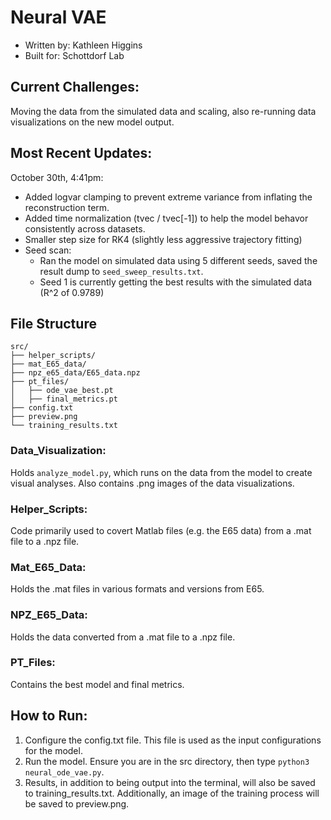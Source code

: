 # Neural VAE
* Written by: Kathleen Higgins
* Built for: Schottdorf Lab

## Current Challenges:
Moving the data from the simulated data and scaling, also re-running data visualizations on the new model output. 
## Most Recent Updates:

October 30th, 4:41pm:
- Added logvar clamping to prevent extreme variance from inflating the reconstruction term.
- Added time normalization (tvec / tvec[-1]) to help the model behavor consistently across datasets. 
- Smaller step size for RK4 (slightly less aggressive trajectory fitting)
- Seed scan:
    - Ran the model on simulated data using 5 different seeds, saved the result dump to ```seed_sweep_results.txt```. 
    - Seed 1 is currently getting the best results with the simulated data (R^2 of 0.9789)

## File Structure
```
src/
├── helper_scripts/
├── mat_E65_data/
├── npz_e65_data/E65_data.npz
├── pt_files/
│   ├── ode_vae_best.pt
│   ├── final_metrics.pt
├── config.txt
├── preview.png
└── training_results.txt
```
### Data_Visualization: 
Holds ```analyze_model.py```, which runs on the data from the model to create visual analyses. Also contains .png images of the data visualizations. 

### Helper_Scripts:
Code primarily used to covert Matlab files (e.g. the E65 data) from a .mat file to a .npz file.

### Mat_E65_Data:
Holds the .mat files in various formats and versions from E65. 

### NPZ_E65_Data:
Holds the data converted from a .mat file to a .npz file.

### PT_Files: 
Contains the best model and final metrics.

## How to Run:
1. Configure the config.txt file. This file is used as the input configurations for the model.
2. Run the model. Ensure you are in the src directory, then type ```python3 neural_ode_vae.py```.
3. Results, in addition to being output into the terminal, will also be saved to training_results.txt. Additionally, an image of the training process will be saved to preview.png. 

